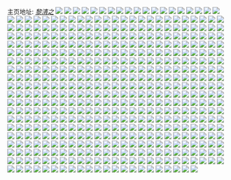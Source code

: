 主页地址: [_黎清之_](https://weibo.com/u/5803195603) 
![](https://wx4.sinaimg.cn/mw2000/006kJCh5ly1h0jr1uqhkoj32nh3d21l0.jpg) 
![](https://wx4.sinaimg.cn/mw2000/006kJCh5ly1h0jr1p20k9j32o03k0e83.jpg) 
![](https://wx4.sinaimg.cn/mw2000/006kJCh5ly1h0jr1wgcaoj32c03407wi.jpg) 
![](https://wx4.sinaimg.cn/mw2000/006kJCh5ly1h0jr1rv48ij32o032ehdu.jpg) 
![](https://wx4.sinaimg.cn/mw2000/006kJCh5ly1h0jr1y3fckj33kg2oc7wi.jpg) 
![](https://wx4.sinaimg.cn/mw2000/006kJCh5ly1gyujthwycaj30u02m9h09.jpg) 
![](https://wx4.sinaimg.cn/mw2000/006kJCh5ly1gyq04ewexwj32o03k0hdv.jpg) 
![](https://wx4.sinaimg.cn/mw2000/006kJCh5ly1gyq04hacjgj32o03k0kjn.jpg) 
![](https://wx4.sinaimg.cn/mw2000/006kJCh5ly1gyq04k5adfj32o02sgx6r.jpg) 
![](https://wx4.sinaimg.cn/mw2000/006kJCh5ly1gyq04mlp6mj32o02urqv7.jpg) 
![](https://wx4.sinaimg.cn/mw2000/006kJCh5ly1gyq04pckmkj32o03k01l1.jpg) 
![](https://wx4.sinaimg.cn/mw2000/006kJCh5ly1gyq04rpazij32o03k0e83.jpg) 
![](https://wx4.sinaimg.cn/mw2000/006kJCh5ly1gyq04tihztj31ue2myqv6.jpg) 
![](https://wx4.sinaimg.cn/mw2000/006kJCh5ly1gyq04wjftlj32o03k0x6s.jpg) 
![](https://wx4.sinaimg.cn/mw2000/006kJCh5ly1gyq0501hoxj32c03407wl.jpg) 
![](https://wx4.sinaimg.cn/mw2000/006kJCh5ly1gyfy9f72ahj32b53anx6q.jpg) 
![](https://wx4.sinaimg.cn/mw2000/006kJCh5ly1gyfy8xxj71j32o02y8u0z.jpg) 
![](https://wx4.sinaimg.cn/mw2000/006kJCh5ly1gyfy92e8m5j31k0340hdw.jpg) 
![](https://wx4.sinaimg.cn/mw2000/006kJCh5ly1gyfy97djzaj32o03k0hdy.jpg) 
![](https://wx4.sinaimg.cn/mw2000/006kJCh5ly1gyfy9ggf33j31oq2m2npd.jpg) 
![](https://wx4.sinaimg.cn/mw2000/006kJCh5ly1gyfy9crf2hj32o02wwe84.jpg) 
![](https://wx4.sinaimg.cn/mw2000/006kJCh5ly1gyfy8tapihj31c01s04qp.jpg) 
![](https://wx4.sinaimg.cn/mw2000/006kJCh5ly1gyfy995s6dj31y61myqv6.jpg) 
![](https://wx4.sinaimg.cn/mw2000/006kJCh5ly1gyfy9i0t34j31c01s04qp.jpg) 
![](https://wx4.sinaimg.cn/mw2000/006kJCh5ly1gy6ogwvu8oj31km1is1kx.jpg) 
![](https://wx4.sinaimg.cn/mw2000/006kJCh5ly1gy6ogynhtbj32b02s1e83.jpg) 
![](https://wx4.sinaimg.cn/mw2000/006kJCh5ly1gy6oh0kptaj31dm24d1kx.jpg) 
![](https://wx4.sinaimg.cn/mw2000/006kJCh5ly1gy6oh1hgkij30we0qo79i.jpg) 
![](https://wx4.sinaimg.cn/mw2000/006kJCh5ly1gy6oh18aowj31q614kh66.jpg) 
![](https://wx4.sinaimg.cn/mw2000/006kJCh5ly1gy6oh1r0ivj30w20qoafi.jpg) 
![](https://wx4.sinaimg.cn/mw2000/006kJCh5ly1gy6oh25kh8j30we0qon37.jpg) 
![](https://wx4.sinaimg.cn/mw2000/006kJCh5ly1gy6ojdnxcoj30u01407a3.jpg) 
![](https://wx4.sinaimg.cn/mw2000/006kJCh5ly1gy6ojg0hmlj33402c0qv7.jpg) 
![](https://wx4.sinaimg.cn/mw2000/006kJCh5ly1gy6ocmge6ej31k03407wi.jpg) 
![](https://wx4.sinaimg.cn/mw2000/006kJCh5ly1gy6ocjoashj32c0340qv5.jpg) 
![](https://wx4.sinaimg.cn/mw2000/006kJCh5ly1gy6ochxmdbj32c0340u0z.jpg) 
![](https://wx4.sinaimg.cn/mw2000/006kJCh5ly1gy6ocl1xdgj31gy3401ky.jpg) 
![](https://wx4.sinaimg.cn/mw2000/006kJCh5ly1gy6ocacalij31gy3401ky.jpg) 
![](https://wx4.sinaimg.cn/mw2000/006kJCh5ly1gy6oceep37j31k0340x6r.jpg) 
![](https://wx4.sinaimg.cn/mw2000/006kJCh5ly1gy6oaxqh36j31gy340npd.jpg) 
![](https://wx4.sinaimg.cn/mw2000/006kJCh5ly1gy6oc63z5fj31k0340kjl.jpg) 
![](https://wx4.sinaimg.cn/mw2000/006kJCh5ly1gy6oc7r0epj31k0340x6p.jpg) 
![](https://wx4.sinaimg.cn/mw2000/006kJCh5ly1gy0ark79ocj326o36dnpe.jpg) 
![](https://wx4.sinaimg.cn/mw2000/006kJCh5ly1gy0as4ge6vj32062mc7wi.jpg) 
![](https://wx4.sinaimg.cn/mw2000/006kJCh5ly1gy0as7fz0jj30sp0zu10s.jpg) 
![](https://wx4.sinaimg.cn/mw2000/006kJCh5ly1gy0anmmxlwj31c01hv1ff.jpg) 
![](https://wx4.sinaimg.cn/mw2000/006kJCh5ly1gy0asmezzgj325w3ca4qr.jpg) 
![](https://wx4.sinaimg.cn/mw2000/006kJCh5ly1gy0at8zp9vj32dc35se83.jpg) 
![](https://wx4.sinaimg.cn/mw2000/006kJCh5ly1h0jl49jcvxj32o03k0qv8.jpg) 
![](https://wx4.sinaimg.cn/mw2000/006kJCh5ly1h0jl4fvs3sj32oc3kg4qs.jpg) 
![](https://wx4.sinaimg.cn/mw2000/006kJCh5ly1h0jl4a12zcj30o00td443.jpg) 
![](https://wx4.sinaimg.cn/mw2000/006kJCh5ly1h0jl4bz7flj33k02o0b2e.jpg) 
![](https://wx4.sinaimg.cn/mw2000/006kJCh5ly1h0jl4dppjyj32oc3kgkjn.jpg) 
![](https://wx4.sinaimg.cn/mw2000/006kJCh5ly1gxxmfvaccbj31gy340u0x.jpg) 
![](https://wx4.sinaimg.cn/mw2000/006kJCh5ly1gxxmfwb4h3j30wz340x6p.jpg) 
![](https://wx4.sinaimg.cn/mw2000/006kJCh5ly1gxxmfydk5aj31gy3404qq.jpg) 
![](https://wx4.sinaimg.cn/mw2000/006kJCh5ly1gxxmfz78zmj31k0340npd.jpg) 
![](https://wx4.sinaimg.cn/mw2000/006kJCh5ly1gxxmg031e2j31k03401ky.jpg) 
![](https://wx4.sinaimg.cn/mw2000/006kJCh5ly1gxxmg1ean6j31gy3404qq.jpg) 
![](https://wx4.sinaimg.cn/mw2000/006kJCh5ly1gxxmg2xupgj31k0340kjm.jpg) 
![](https://wx4.sinaimg.cn/mw2000/006kJCh5ly1gxxmg4tcixj31k0340kjm.jpg) 
![](https://wx4.sinaimg.cn/mw2000/006kJCh5ly1gxxmg7vr0xj31k0340qv5.jpg) 
![](https://wx4.sinaimg.cn/mw2000/006kJCh5ly1gxqgrcawr6j32na35su0z.jpg) 
![](https://wx4.sinaimg.cn/mw2000/006kJCh5ly1gxqgrgaqexj32o03k0x6s.jpg) 
![](https://wx4.sinaimg.cn/mw2000/006kJCh5ly1gxqgriccuej32c0340npd.jpg) 
![](https://wx4.sinaimg.cn/mw2000/006kJCh5ly1gxqgrklsqrj32bg2jxqv6.jpg) 
![](https://wx4.sinaimg.cn/mw2000/006kJCh5ly1gxqgrn4jy3j32bc2q84qr.jpg) 
![](https://wx4.sinaimg.cn/mw2000/006kJCh5ly1gxqgrq0212j324m2m71l0.jpg) 
![](https://wx4.sinaimg.cn/mw2000/006kJCh5ly1gxqgsqc586j31ik1qc4qp.jpg) 
![](https://wx4.sinaimg.cn/mw2000/006kJCh5ly1gxqgrt5oz4j32o03k01l1.jpg) 
![](https://wx4.sinaimg.cn/mw2000/006kJCh5ly1gxqgru0z1dj30u014zqog.jpg) 
![](https://wx4.sinaimg.cn/mw2000/006kJCh5ly1gxhwgqwqrrj30qo0zutgu.jpg) 
![](https://wx4.sinaimg.cn/mw2000/006kJCh5ly1gxhwgs4l96j31fb1qptu9.jpg) 
![](https://wx4.sinaimg.cn/mw2000/006kJCh5ly1gxhwgtqnmpj30xt1eqkam.jpg) 
![](https://wx4.sinaimg.cn/mw2000/006kJCh5ly1gxhwgt0pcgj32va22o4qq.jpg) 
![](https://wx4.sinaimg.cn/mw2000/006kJCh5ly1gxhwgudqkqj31c01s0e6y.jpg) 
![](https://wx4.sinaimg.cn/mw2000/006kJCh5ly1gxhwgvc9ypj31ad1ogtvt.jpg) 
![](https://wx4.sinaimg.cn/mw2000/006kJCh5ly1gxhwgw81hbj317q1hk1kx.jpg) 
![](https://wx4.sinaimg.cn/mw2000/006kJCh5ly1gxhwgxdzosj31yu2uru0x.jpg) 
![](https://wx4.sinaimg.cn/mw2000/006kJCh5ly1gxhwgrl266j30u00zln7w.jpg) 
![](https://wx4.sinaimg.cn/mw2000/006kJCh5ly1h0jlp27c16j31gy340hdt.jpg) 
![](https://wx4.sinaimg.cn/mw2000/006kJCh5ly1h0jloyx3b1j31gy340hdt.jpg) 
![](https://wx4.sinaimg.cn/mw2000/006kJCh5ly1h0jlcigs9mj32ii38db2a.jpg) 
![](https://wx4.sinaimg.cn/mw2000/006kJCh5ly1h0jlp1f538j31gy3401ky.jpg) 
![](https://wx4.sinaimg.cn/mw2000/006kJCh5ly1h0jloqkz4oj32oc3kg1l3.jpg) 
![](https://wx4.sinaimg.cn/mw2000/006kJCh5ly1h0jloy6gcqj32oc3kg7wk.jpg) 
![](https://wx4.sinaimg.cn/mw2000/006kJCh5ly1h0jlot22udj32oc3kgu10.jpg) 
![](https://wx4.sinaimg.cn/mw2000/006kJCh5ly1h0jlc22wqgj30u01uoqft.jpg) 
![](https://wx4.sinaimg.cn/mw2000/006kJCh5ly1h0jk0mk9v5j30l13k0e81.jpg) 
![](https://wx4.sinaimg.cn/mw2000/006kJCh5ly1h0jlovgk96j32oc3kgb2c.jpg) 
![](https://wx4.sinaimg.cn/mw2000/006kJCh5ly1h0jlozbonaj30zj10kwlw.jpg) 
![](https://wx4.sinaimg.cn/mw2000/006kJCh5ly1h0jlp0d62bj31gy3407t6.jpg) 
![](https://wx4.sinaimg.cn/mw2000/006kJCh5ly1gwkru2wja7j30q70ybqec.jpg) 
![](https://wx4.sinaimg.cn/mw2000/006kJCh5ly1gwkru6po62j32no3jx1l0.jpg) 
![](https://wx4.sinaimg.cn/mw2000/006kJCh5ly1gwkru9l97ej32ii38db2a.jpg) 
![](https://wx4.sinaimg.cn/mw2000/006kJCh5ly1gwkrub0mcqj31c01s0h9v.jpg) 
![](https://wx4.sinaimg.cn/mw2000/006kJCh5ly1gwkruewa6lj32o03k0hdx.jpg) 
![](https://wx4.sinaimg.cn/mw2000/006kJCh5ly1gwkrug6p7dj31651s0qpc.jpg) 
![](https://wx4.sinaimg.cn/mw2000/006kJCh5ly1gwkruks09vj32o03k0hdw.jpg) 
![](https://wx4.sinaimg.cn/mw2000/006kJCh5ly1gwkrupb6xuj32o03k0kjo.jpg) 
![](https://wx4.sinaimg.cn/mw2000/006kJCh5ly1gwkrut3t8vj32o03k0x6s.jpg) 
![](https://wx4.sinaimg.cn/mw2000/006kJCh5ly1gwewi52x12j30vm341npd.jpg) 
![](https://wx4.sinaimg.cn/mw2000/006kJCh5ly1gweutdamsmj31cw340u0x.jpg) 
![](https://wx4.sinaimg.cn/mw2000/006kJCh5ly1gwewi61ckij30uk3414qp.jpg) 
![](https://wx4.sinaimg.cn/mw2000/006kJCh5ly1gwewi6w2wgj30u6340b29.jpg) 
![](https://wx4.sinaimg.cn/mw2000/006kJCh5ly1gw6zcczee3j30q80un123.jpg) 
![](https://wx4.sinaimg.cn/mw2000/006kJCh5ly1gw6zbv3ehmj31e93401ky.jpg) 
![](https://wx4.sinaimg.cn/mw2000/006kJCh5ly1gw6zbtslmoj317g340kjl.jpg) 
![](https://wx4.sinaimg.cn/mw2000/006kJCh5ly1gw6zbwa4i7j312w33zhdt.jpg) 
![](https://wx4.sinaimg.cn/mw2000/006kJCh5ly1gw6zc86bpmj32nu3jx1l0.jpg) 
![](https://wx4.sinaimg.cn/mw2000/006kJCh5ly1gw6zc5ebpcj32o03k0nph.jpg) 
![](https://wx4.sinaimg.cn/mw2000/006kJCh5ly1gw6zbzk60dj32o03k0npg.jpg) 
![](https://wx4.sinaimg.cn/mw2000/006kJCh5ly1gw6zcciu3jj30u23417wh.jpg) 
![](https://wx4.sinaimg.cn/mw2000/006kJCh5ly1gw6zcam60xj32o034ahdw.jpg) 
![](https://wx4.sinaimg.cn/mw2000/006kJCh5ly1gvu3vtm20jj32c1341npf.jpg) 
![](https://wx4.sinaimg.cn/mw2000/006kJCh5ly1gvu3t72wavj30qo0zkdl8.jpg) 
![](https://wx4.sinaimg.cn/mw2000/006kJCh5ly1gvu3vmldo5j32c12w9kjn.jpg) 
![](https://wx4.sinaimg.cn/mw2000/006kJCh5ly1h0jk5fv4toj321423hx6p.jpg) 
![](https://wx4.sinaimg.cn/mw2000/006kJCh5ly1gvu3vdan80j32c12j6x6q.jpg) 
![](https://wx4.sinaimg.cn/mw2000/006kJCh5ly1gvu3t6lwf7j30qo0tcjvx.jpg) 
![](https://wx4.sinaimg.cn/mw2000/006kJCh5ly1gvu3wd3akcj329s341kjn.jpg) 
![](https://wx4.sinaimg.cn/mw2000/006kJCh5ly1h0jk5e7siqj32o03k0qv8.jpg) 
![](https://wx4.sinaimg.cn/mw2000/006kJCh5ly1gvu3t654xdj30qo0zztff.jpg) 
![](https://wx4.sinaimg.cn/mw2000/006kJCh5ly1gvu3w1j733j32c1341npf.jpg) 
![](https://wx4.sinaimg.cn/mw2000/006kJCh5ly1gvu3mthphjj30qo0zkn0s.jpg) 
![](https://wx4.sinaimg.cn/mw2000/006kJCh5ly1gvu3mt1pazj30qo0zkdpd.jpg) 
![](https://wx4.sinaimg.cn/mw2000/006kJCh5ly1gvu3lmc4oaj30qo0wh0zk.jpg) 
![](https://wx4.sinaimg.cn/mw2000/006kJCh5ly1gvu3lmpy87j30qo0zkjwr.jpg) 
![](https://wx4.sinaimg.cn/mw2000/006kJCh5ly1gvu3lncywyj30zk0qowl4.jpg) 
![](https://wx4.sinaimg.cn/mw2000/006kJCh5ly1gvu3mro2gqj30qo0zktff.jpg) 
![](https://wx4.sinaimg.cn/mw2000/006kJCh5ly1gvu3msl92qj30xj0qon1m.jpg) 
![](https://wx4.sinaimg.cn/mw2000/006kJCh5ly1gvu3ok0184j31c01s0x47.jpg) 
![](https://wx4.sinaimg.cn/mw2000/006kJCh5ly1gvu3ms7y9zj30qo0zkqad.jpg) 
![](https://wx4.sinaimg.cn/mw2000/006kJCh5ly1gvhh00msuhj62c12g5u0y02.jpg) 
![](https://wx4.sinaimg.cn/mw2000/006kJCh5ly1gvhh036u5wj322320znpe.jpg) 
![](https://wx4.sinaimg.cn/mw2000/006kJCh5ly1gvhh04oasuj62772j0hdu02.jpg) 
![](https://wx4.sinaimg.cn/mw2000/006kJCh5ly1gvhh073ft6j62702m8u0y02.jpg) 
![](https://wx4.sinaimg.cn/mw2000/006kJCh5ly1gvhh08q1n0j629x2gue8202.jpg) 
![](https://wx4.sinaimg.cn/mw2000/006kJCh5ly1gvhh0a7h8jj62152c91ky02.jpg) 
![](https://wx4.sinaimg.cn/mw2000/006kJCh5ly1gvhh0eb4faj62c12foqv602.jpg) 
![](https://wx4.sinaimg.cn/mw2000/006kJCh5ly1gvhh0cghjyj62c1341e8302.jpg) 
![](https://wx4.sinaimg.cn/mw2000/006kJCh5ly1gvhh0gjyz9j62c1341npe02.jpg) 
![](https://wx4.sinaimg.cn/mw2000/006kJCh5ly1gtwykbc0e0j62c02c07wj02.jpg) 
![](https://wx4.sinaimg.cn/mw2000/006kJCh5ly1gtwyk8r0wkj62c03407wk02.jpg) 
![](https://wx4.sinaimg.cn/mw2000/006kJCh5ly1gtwykclk0jj61ms1msh7002.jpg) 
![](https://wx4.sinaimg.cn/mw2000/006kJCh5ly1gtwykdiv0pj61ha1j8atn02.jpg) 
![](https://wx4.sinaimg.cn/mw2000/006kJCh5ly1gtwynb69w6j61ul2jikjm02.jpg) 
![](https://wx4.sinaimg.cn/mw2000/006kJCh5ly1gtwynbjjz2j60qo0zhtcm02.jpg) 
![](https://wx4.sinaimg.cn/mw2000/006kJCh5ly1gtwyne13lkj62c02gznpf02.jpg) 
![](https://wx4.sinaimg.cn/mw2000/006kJCh5ly1gtwykbxk4lj60u01427ee02.jpg) 
![](https://wx4.sinaimg.cn/mw2000/006kJCh5ly1gtwyngbp10j62c02syhdv02.jpg) 
![](https://wx4.sinaimg.cn/mw2000/006kJCh5ly1gtr1ukuo6vj62c03407wj02.jpg) 
![](https://wx4.sinaimg.cn/mw2000/006kJCh5ly1gtr1un3tdrj62c0340b2b02.jpg) 
![](https://wx4.sinaimg.cn/mw2000/006kJCh5ly1gtr1uolkvqj62c0340x6q02.jpg) 
![](https://wx4.sinaimg.cn/mw2000/006kJCh5ly1gtr1t95tehj31al340kjl.jpg) 
![](https://wx4.sinaimg.cn/mw2000/006kJCh5ly1gtr1taejd8j615z33znpd02.jpg) 
![](https://wx4.sinaimg.cn/mw2000/006kJCh5ly1gtr1teiudej31vr340x6p.jpg) 
![](https://wx4.sinaimg.cn/mw2000/006kJCh5ly1gtr1tbcv18j616u33z4qp02.jpg) 
![](https://wx4.sinaimg.cn/mw2000/006kJCh5ly1gtr1usrq9jj62c02yvkjo02.jpg) 
![](https://wx4.sinaimg.cn/mw2000/006kJCh5ly1gtr1uuklv2j61ly33xhdu02.jpg) 
![](https://wx4.sinaimg.cn/mw2000/006kJCh5ly1gtnl19d0nvj60qj0ph78d02.jpg) 
![](https://wx4.sinaimg.cn/mw2000/006kJCh5ly1gtnl1940epj60u00sh7cf02.jpg) 
![](https://wx4.sinaimg.cn/mw2000/006kJCh5ly1gtnl18eo00j60u00skjw602.jpg) 
![](https://wx4.sinaimg.cn/mw2000/006kJCh5ly1gtnl18sju8j60si0rbdl802.jpg) 
![](https://wx4.sinaimg.cn/mw2000/006kJCh5ly1gtnl27yu6aj60qo0p8dlm02.jpg) 
![](https://wx4.sinaimg.cn/mw2000/006kJCh5ly1gtnl2rpbbhj30qo0pf76s.jpg) 
![](https://wx4.sinaimg.cn/mw2000/006kJCh5ly1gth5qqq9srj62c0340x6r02.jpg) 
![](https://wx4.sinaimg.cn/mw2000/006kJCh5ly1gth5qysqf7j61w9340u0x02.jpg) 
![](https://wx4.sinaimg.cn/mw2000/006kJCh5ly1gth5qog4rfj615z33zkjl02.jpg) 
![](https://wx4.sinaimg.cn/mw2000/006kJCh5ly1h0jk7g5hlhj31jk223avm.jpg) 
![](https://wx4.sinaimg.cn/mw2000/006kJCh5ly1gth5qsij9ij629l2bx7wj02.jpg) 
![](https://wx4.sinaimg.cn/mw2000/006kJCh5ly1gth5qu1kg2j62az337e8202.jpg) 
![](https://wx4.sinaimg.cn/mw2000/006kJCh5ly1gth5qwtsfbj62c03407wk02.jpg) 
![](https://wx4.sinaimg.cn/mw2000/006kJCh5ly1gth5r0fwwej61ju27ne8202.jpg) 
![](https://wx4.sinaimg.cn/mw2000/006kJCh5ly1h0jk7fnq0hj30u00x2ahr.jpg) 
![](https://wx4.sinaimg.cn/mw2000/006kJCh5ly1gt8qmyt2ghj30u0179grz.jpg) 
![](https://wx4.sinaimg.cn/mw2000/006kJCh5ly1gt8qmzbj0zj31400u014a.jpg) 
![](https://wx4.sinaimg.cn/mw2000/006kJCh5ly1gt8qn1gsx6j32c0340npg.jpg) 
![](https://wx4.sinaimg.cn/mw2000/006kJCh5ly1gt8qn3lur7j32c0307e83.jpg) 
![](https://wx4.sinaimg.cn/mw2000/006kJCh5ly1gt8qne5amjj32c0340e83.jpg) 
![](https://wx4.sinaimg.cn/mw2000/006kJCh5ly1gt8qn44mf1j30u012ywps.jpg) 
![](https://wx4.sinaimg.cn/mw2000/006kJCh5ly1gt8qn5k0s1j32c0340x6p.jpg) 
![](https://wx4.sinaimg.cn/mw2000/006kJCh5ly1gt8qn8kzvkj32c03401kz.jpg) 
![](https://wx4.sinaimg.cn/mw2000/006kJCh5ly1gt8qnboervj33402c04qt.jpg) 
![](https://wx4.sinaimg.cn/mw2000/006kJCh5ly1gt8ki6mx5dj32c02uox6q.jpg) 
![](https://wx4.sinaimg.cn/mw2000/006kJCh5ly1gt8knfn8d3j33402c0b2b.jpg) 
![](https://wx4.sinaimg.cn/mw2000/006kJCh5ly1gt8knlrz36j32c0340x6r.jpg) 
![](https://wx4.sinaimg.cn/mw2000/006kJCh5ly1gt8knopdnij31o11w5e81.jpg) 
![](https://wx4.sinaimg.cn/mw2000/006kJCh5ly1gt8knqvd0oj314k1e0e62.jpg) 
![](https://wx4.sinaimg.cn/mw2000/006kJCh5ly1gt8kovr8evj31w022vkjl.jpg) 
![](https://wx4.sinaimg.cn/mw2000/006kJCh5ly1gt6bchte06j31w02ioe82.jpg) 
![](https://wx4.sinaimg.cn/mw2000/006kJCh5ly1gt6bci9lcnj60pl0tu7b802.jpg) 
![](https://wx4.sinaimg.cn/mw2000/006kJCh5ly1gt6bckndn7j32c030tb2b.jpg) 
![](https://wx4.sinaimg.cn/mw2000/006kJCh5ly1gt6bcor1bpj63402c01l002.jpg) 
![](https://wx4.sinaimg.cn/mw2000/006kJCh5ly1gt6bcsbo8ej33402c07wk.jpg) 
![](https://wx4.sinaimg.cn/mw2000/006kJCh5ly1gt6bcwwm22j32c03407wm.jpg) 
![](https://wx4.sinaimg.cn/mw2000/006kJCh5ly1gt6bd10xsgj32c0340u0z.jpg) 
![](https://wx4.sinaimg.cn/mw2000/006kJCh5ly1gt6bd4myhcj32pe21xu0y.jpg) 
![](https://wx4.sinaimg.cn/mw2000/006kJCh5ly1gt6bd6vd8mj32c52fxx6p.jpg) 
![](https://wx4.sinaimg.cn/mw2000/006kJCh5ly1gsza3eoclcj33402c0x6r.jpg) 
![](https://wx4.sinaimg.cn/mw2000/006kJCh5ly1gsza3hr7pxj33402c07wj.jpg) 
![](https://wx4.sinaimg.cn/mw2000/006kJCh5ly1gsza3lv22xj33402c0kjo.jpg) 
![](https://wx4.sinaimg.cn/mw2000/006kJCh5ly1gsza3p3g71j32c02v8u0x.jpg) 
![](https://wx4.sinaimg.cn/mw2000/006kJCh5ly1gsza3w5rcwj31c01mj7wh.jpg) 
![](https://wx4.sinaimg.cn/mw2000/006kJCh5ly1gsza3sfjj4j32c0340npe.jpg) 
![](https://wx4.sinaimg.cn/mw2000/006kJCh5ly1gsza3v3gfqj32c0340b2a.jpg) 
![](https://wx4.sinaimg.cn/mw2000/006kJCh5ly1gsza3zaw92j32mw26inpe.jpg) 
![](https://wx4.sinaimg.cn/mw2000/006kJCh5ly1gsza4a7e04j32c0340000.jpg) 
![](https://wx4.sinaimg.cn/mw2000/006kJCh5ly1gsx3y36esxj30w50s7qda.jpg) 
![](https://wx4.sinaimg.cn/mw2000/006kJCh5ly1gsx3y52nl7j30u00z84jz.jpg) 
![](https://wx4.sinaimg.cn/mw2000/006kJCh5ly1gsx3y2a80oj32c0340npf.jpg) 
![](https://wx4.sinaimg.cn/mw2000/006kJCh5ly1gsx3xrt354j30s20sg48u.jpg) 
![](https://wx4.sinaimg.cn/mw2000/006kJCh5ly1gsx4064wfqj32c03401kz.jpg) 
![](https://wx4.sinaimg.cn/mw2000/006kJCh5ly1gsx3y9n7ynj30u0140tiw.jpg) 
![](https://wx4.sinaimg.cn/mw2000/006kJCh5ly1gsx4622tf1j31dz1vrh5z.jpg) 
![](https://wx4.sinaimg.cn/mw2000/006kJCh5ly1gsx3xycenbj33402c07wj.jpg) 
![](https://wx4.sinaimg.cn/mw2000/006kJCh5ly1gsx3y5i65aj310b0u0k0z.jpg) 
![](https://wx4.sinaimg.cn/mw2000/006kJCh5ly1gsteb5vgnrj32c0340e84.jpg) 
![](https://wx4.sinaimg.cn/mw2000/006kJCh5ly1gstebl9dtzj32c0340npi.jpg) 
![](https://wx4.sinaimg.cn/mw2000/006kJCh5ly1gstea44hpij30y6340x6p.jpg) 
![](https://wx4.sinaimg.cn/mw2000/006kJCh5ly1gsteaby2trj315z33znpe.jpg) 
![](https://wx4.sinaimg.cn/mw2000/006kJCh5ly1gsteanissvj33402c0e82.jpg) 
![](https://wx4.sinaimg.cn/mw2000/006kJCh5ly1gsteagzvnaj31v7340x6p.jpg) 
![](https://wx4.sinaimg.cn/mw2000/006kJCh5ly1gsteaoxdz1j30xc18htkw.jpg) 
![](https://wx4.sinaimg.cn/mw2000/006kJCh5ly1gstea77bypj30rz33yb29.jpg) 
![](https://wx4.sinaimg.cn/mw2000/006kJCh5ly1gsteav02dbj324j2jy4qq.jpg) 
![](https://wx4.sinaimg.cn/mw2000/006kJCh5ly1gsoyiwxrh2j33402c0qv6.jpg) 
![](https://wx4.sinaimg.cn/mw2000/006kJCh5ly1gsoyiva1cqj323j2lne83.jpg) 
![](https://wx4.sinaimg.cn/mw2000/006kJCh5ly1gsoyizpuo1j324b217qv5.jpg) 
![](https://wx4.sinaimg.cn/mw2000/006kJCh5ly1gsoyiymmafj32c0340qv7.jpg) 
![](https://wx4.sinaimg.cn/mw2000/006kJCh5ly1gsoyit16skj62c0340npf02.jpg) 
![](https://wx4.sinaimg.cn/mw2000/006kJCh5ly1gsoyir3k18j31400u0du3.jpg) 
![](https://wx4.sinaimg.cn/mw2000/006kJCh5ly1gsoyiqmykkj30ye33zb29.jpg) 
![](https://wx4.sinaimg.cn/mw2000/006kJCh5ly1gsoyirh2zyj30u01gu48e.jpg) 
![](https://wx4.sinaimg.cn/mw2000/006kJCh5ly1gsoyj19qljj322o2wd4qs.jpg) 
![](https://wx4.sinaimg.cn/mw2000/006kJCh5ly1gslnlzfqfej32c0340kjo.jpg) 
![](https://wx4.sinaimg.cn/mw2000/006kJCh5ly1gslnm0vjcdj31ob27t1kx.jpg) 
![](https://wx4.sinaimg.cn/mw2000/006kJCh5ly1gslnltlb1kj30t10sg46g.jpg) 
![](https://wx4.sinaimg.cn/mw2000/006kJCh5ly1gslnlvjk53j32c02c0e83.jpg) 
![](https://wx4.sinaimg.cn/mw2000/006kJCh5ly1gslnltviwoj30w50s8guf.jpg) 
![](https://wx4.sinaimg.cn/mw2000/006kJCh5ly1gslnlw1bw1j30ts0u218k.jpg) 
![](https://wx4.sinaimg.cn/mw2000/006kJCh5ly1gslnlzxxxxj30rf0yuk49.jpg) 
![](https://wx4.sinaimg.cn/mw2000/006kJCh5ly1gslnm4xg47j62282qshdu02.jpg) 
![](https://wx4.sinaimg.cn/mw2000/006kJCh5ly1gslnph4jx8j32c0340hdu.jpg) 
![](https://wx4.sinaimg.cn/mw2000/006kJCh5ly1gsdjtttfk1j315z33z4qs.jpg) 
![](https://wx4.sinaimg.cn/mw2000/006kJCh5ly1gsdjtvbbcoj30so33zb2b.jpg) 
![](https://wx4.sinaimg.cn/mw2000/006kJCh5ly1gsdju8kr76j30p40qvqi0.jpg) 
![](https://wx4.sinaimg.cn/mw2000/006kJCh5ly1gsdju8xtkej30s20vsqml.jpg) 
![](https://wx4.sinaimg.cn/mw2000/006kJCh5ly1gsdjuhsqpgj30pj0ystpx.jpg) 
![](https://wx4.sinaimg.cn/mw2000/006kJCh5ly1gsdjuksjqkj31lb33ze85.jpg) 
![](https://wx4.sinaimg.cn/mw2000/006kJCh5ly1gsdjuvpcqxj31ao340b2c.jpg) 
![](https://wx4.sinaimg.cn/mw2000/006kJCh5ly1gsdjvi4j4ij317y33z4qr.jpg) 
![](https://wx4.sinaimg.cn/mw2000/006kJCh5ly1gsdjwb961mj31k0340qv8.jpg) 
![](https://wx4.sinaimg.cn/mw2000/006kJCh5ly1gs7jur7a7xj33402c07wm.jpg) 
![](https://wx4.sinaimg.cn/mw2000/006kJCh5ly1gs7juf50kwj30u00u04qp.jpg) 
![](https://wx4.sinaimg.cn/mw2000/006kJCh5ly1gs7juhr05vj31s01s0u0z.jpg) 
![](https://wx4.sinaimg.cn/mw2000/006kJCh5ly1gs7juem5phj30u00u07wh.jpg) 
![](https://wx4.sinaimg.cn/mw2000/006kJCh5ly1gs7jug82vsj30t80t8u0h.jpg) 
![](https://wx4.sinaimg.cn/mw2000/006kJCh5ly1gs7juk17i2j33402c0qva.jpg) 
![](https://wx4.sinaimg.cn/mw2000/006kJCh5ly1gs7jupephyj32c02c0npj.jpg) 
![](https://wx4.sinaimg.cn/mw2000/006kJCh5ly1gs7juroltkj30n60n6h2z.jpg) 
![](https://wx4.sinaimg.cn/mw2000/006kJCh5ly1gs7juna8bqj320m20l7wl.jpg) 
![](https://wx4.sinaimg.cn/mw2000/006kJCh5ly1gs694vqllkj30u00u0e4b.jpg) 
![](https://wx4.sinaimg.cn/mw2000/006kJCh5ly1gs694z66dtj33402c0e86.jpg) 
![](https://wx4.sinaimg.cn/mw2000/006kJCh5ly1gs6954d56hj32c0340b2h.jpg) 
![](https://wx4.sinaimg.cn/mw2000/006kJCh5ly1gs695i4rdxj31400u0gyo.jpg) 
![](https://wx4.sinaimg.cn/mw2000/006kJCh5ly1gs695h9ghpj32c0340qvc.jpg) 
![](https://wx4.sinaimg.cn/mw2000/006kJCh5ly1gs6964zeosj31um1umu0y.jpg) 
![](https://wx4.sinaimg.cn/mw2000/006kJCh5ly1gs695m595uj31s01s0hdv.jpg) 
![](https://wx4.sinaimg.cn/mw2000/006kJCh5ly1gs695u531kj33402c0e8b.jpg) 
![](https://wx4.sinaimg.cn/mw2000/006kJCh5ly1gs696285lrj32c02h5x6v.jpg) 
![](https://wx4.sinaimg.cn/mw2000/006kJCh5ly1grhzdp6v0gj32c03404qw.jpg) 
![](https://wx4.sinaimg.cn/mw2000/006kJCh5ly1grhzdql2doj31c01c07wi.jpg) 
![](https://wx4.sinaimg.cn/mw2000/006kJCh5ly1grhzdsh7vrj32c0340he1.jpg) 
![](https://wx4.sinaimg.cn/mw2000/006kJCh5ly1grhzdukeuij32c02c0b2e.jpg) 
![](https://wx4.sinaimg.cn/mw2000/006kJCh5ly1grhzdwcksoj33402c0x6v.jpg) 
![](https://wx4.sinaimg.cn/mw2000/006kJCh5ly1grhzdx158mj315a19fkjl.jpg) 
![](https://wx4.sinaimg.cn/mw2000/006kJCh5ly1grhzdyl54lj32c02c0u12.jpg) 
![](https://wx4.sinaimg.cn/mw2000/006kJCh5ly1grhze0i16zj31w02io1l1.jpg) 
![](https://wx4.sinaimg.cn/mw2000/006kJCh5ly1grhze3fxwsj32c0340hdz.jpg) 
![](https://wx4.sinaimg.cn/mw2000/006kJCh5ly1gqz4z5gdwxj31c01s0npe.jpg) 
![](https://wx4.sinaimg.cn/mw2000/006kJCh5ly1gqz4z9u6v6j32c0340npi.jpg) 
![](https://wx4.sinaimg.cn/mw2000/006kJCh5ly1gqz4zc4ppxj32c0340npj.jpg) 
![](https://wx4.sinaimg.cn/mw2000/006kJCh5ly1gqz4zd651cj31s01c07wi.jpg) 
![](https://wx4.sinaimg.cn/mw2000/006kJCh5ly1gqz50n1s30j32oc2oc7wj.jpg) 
![](https://wx4.sinaimg.cn/mw2000/006kJCh5ly1gqz4zf7qwuj32c03401l4.jpg) 
![](https://wx4.sinaimg.cn/mw2000/006kJCh5ly1gqz4zvcjyxj32c02c0x6u.jpg) 
![](https://wx4.sinaimg.cn/mw2000/006kJCh5ly1gqz50a17fkj33402c0b2e.jpg) 
![](https://wx4.sinaimg.cn/mw2000/006kJCh5ly1gqz50f1pzxj31c01c0npd.jpg) 
![](https://wx4.sinaimg.cn/mw2000/006kJCh5ly1gqsa1xyxmlj30tv33zu0y.jpg) 
![](https://wx4.sinaimg.cn/mw2000/006kJCh5ly1gqsa22j47rj30rs4dge83.jpg) 
![](https://wx4.sinaimg.cn/mw2000/006kJCh5ly1gqsa2cc8yxj31bz341qv8.jpg) 
![](https://wx4.sinaimg.cn/mw2000/006kJCh5ly1gqsa24d4mpj31s03404qu.jpg) 
![](https://wx4.sinaimg.cn/mw2000/006kJCh5ly1gqsa2785efj311c340hdv.jpg) 
![](https://wx4.sinaimg.cn/mw2000/006kJCh5ly1gqsa25uql5j31s03407wm.jpg) 
![](https://wx4.sinaimg.cn/mw2000/006kJCh5ly1gqsa28eqohj31fj341npf.jpg) 
![](https://wx4.sinaimg.cn/mw2000/006kJCh5ly1gqsa2a8sebj322o340npg.jpg) 
![](https://wx4.sinaimg.cn/mw2000/006kJCh5ly1gqsa20zsf0j322o3401l5.jpg) 
![](https://wx4.sinaimg.cn/mw2000/006kJCh5ly1gql47o6qqsj31k0340x6t.jpg) 
![](https://wx4.sinaimg.cn/mw2000/006kJCh5ly1gql444m85rj30o00o0tli.jpg) 
![](https://wx4.sinaimg.cn/mw2000/006kJCh5ly1gql47pc9wtj31k03407wj.jpg) 
![](https://wx4.sinaimg.cn/mw2000/006kJCh5ly1gql4446yvfj30u01uodo6.jpg) 
![](https://wx4.sinaimg.cn/mw2000/006kJCh5ly1gql469ktfuj30rs3fie81.jpg) 
![](https://wx4.sinaimg.cn/mw2000/006kJCh5ly1gql4434q76j32c03407wp.jpg) 
![](https://wx4.sinaimg.cn/mw2000/006kJCh5ly1gqho2v0qllj30u00u07n0.jpg) 
![](https://wx4.sinaimg.cn/mw2000/006kJCh5ly1gqho33mktyj32oc2ocnph.jpg) 
![](https://wx4.sinaimg.cn/mw2000/006kJCh5ly1gqho38efb2j31r61r6u0z.jpg) 
![](https://wx4.sinaimg.cn/mw2000/006kJCh5ly1gqho3hkca9j32oc2oce89.jpg) 
![](https://wx4.sinaimg.cn/mw2000/006kJCh5ly1gqho47dsu7j31et340e82.jpg) 
![](https://wx4.sinaimg.cn/mw2000/006kJCh5ly1gqho3lg7p2j31k03407wj.jpg) 
![](https://wx4.sinaimg.cn/mw2000/006kJCh5ly1gqho4d7hytj31hj1hiu0y.jpg) 
![](https://wx4.sinaimg.cn/mw2000/006kJCh5ly1gqho4e0q4oj30u01dbdyd.jpg) 
![](https://wx4.sinaimg.cn/mw2000/006kJCh5ly1gqho3bqurij322d22dkjn.jpg) 
![](https://wx4.sinaimg.cn/mw2000/006kJCh5ly1gqfs5v0j8fj30u00u0h3e.jpg) 
![](https://wx4.sinaimg.cn/mw2000/006kJCh5ly1gqfs5vxegqj30so0seaok.jpg) 
![](https://wx4.sinaimg.cn/mw2000/006kJCh5ly1gqfs5vh4sfj30u00u0wwh.jpg) 
![](https://wx4.sinaimg.cn/mw2000/006kJCh5ly1gqfs5x6nnvj31hc1z4u0y.jpg) 
![](https://wx4.sinaimg.cn/mw2000/006kJCh5ly1gqcd7ywd3cj32oc2ocu10.jpg) 
![](https://wx4.sinaimg.cn/mw2000/006kJCh5ly1gqcd7lmraaj32oc2ockjr.jpg) 
![](https://wx4.sinaimg.cn/mw2000/006kJCh5ly1gqcd7nps29j32bc2bcnpj.jpg) 
![](https://wx4.sinaimg.cn/mw2000/006kJCh5ly1gqcd7shfpvj32bc2bc1l3.jpg) 
![](https://wx4.sinaimg.cn/mw2000/006kJCh5ly1gqcd7vigmjj32oc2ocu10.jpg) 
![](https://wx4.sinaimg.cn/mw2000/006kJCh5ly1gqcd8e62jzj32e62epx6t.jpg) 
![](https://wx4.sinaimg.cn/mw2000/006kJCh5ly1gqcd7x9pozj32oc2ocx6t.jpg) 
![](https://wx4.sinaimg.cn/mw2000/006kJCh5ly1gqcd7pyaokj321b21b1l1.jpg) 
![](https://wx4.sinaimg.cn/mw2000/006kJCh5ly1gqcd7txj94j32oc2ocb2c.jpg) 
![](https://wx4.sinaimg.cn/mw2000/006kJCh5ly1gq8e8h1io1j30u00u0dyh.jpg) 
![](https://wx4.sinaimg.cn/mw2000/006kJCh5ly1gq8e85f6dqj311j340x6r.jpg) 
![](https://wx4.sinaimg.cn/mw2000/006kJCh5ly1gq8e88nq2aj32e62e6kjp.jpg) 
![](https://wx4.sinaimg.cn/mw2000/006kJCh5ly1gq8e89r0tij31uf1ufhdu.jpg) 
![](https://wx4.sinaimg.cn/mw2000/006kJCh5ly1gq8e86u9x0j31su1p04qr.jpg) 
![](https://wx4.sinaimg.cn/mw2000/006kJCh5ly1gq8e8vy6xrj31q11q1npe.jpg) 
![](https://wx4.sinaimg.cn/mw2000/006kJCh5ly1gq8e8ckgpij32o02o07wn.jpg) 
![](https://wx4.sinaimg.cn/mw2000/006kJCh5ly1gq8e8fzn9jj31ty1tyx6r.jpg) 
![](https://wx4.sinaimg.cn/mw2000/006kJCh5ly1gq8e8hfjl1j30u00u0ap5.jpg) 
![](https://wx4.sinaimg.cn/mw2000/006kJCh5ly1gq7orfhbg7j323r23rhdv.jpg) 
![](https://wx4.sinaimg.cn/mw2000/006kJCh5ly1gq7osv25d0j30sw0u048q.jpg) 
![](https://wx4.sinaimg.cn/mw2000/006kJCh5ly1gq7osycmypj32oc2ocx6v.jpg) 
![](https://wx4.sinaimg.cn/mw2000/006kJCh5ly1gq7osz47pbj30u00u0114.jpg) 
![](https://wx4.sinaimg.cn/mw2000/006kJCh5ly1gq7ovj6r9ij31zk1zju10.jpg) 
![](https://wx4.sinaimg.cn/mw2000/006kJCh5ly1gq7ovjq86qj30kq0kqn9k.jpg) 
![](https://wx4.sinaimg.cn/mw2000/006kJCh5ly1gq7ovn3uehj32c02c0qv9.jpg) 
![](https://wx4.sinaimg.cn/mw2000/006kJCh5ly1gq7ovqobq4j32oc2oc1l3.jpg) 
![](https://wx4.sinaimg.cn/mw2000/006kJCh5ly1gq7ovut6hbj321921anpg.jpg) 
![](https://wx4.sinaimg.cn/mw2000/006kJCh5ly1gq5pvd08hrj32c02c0u10.jpg) 
![](https://wx4.sinaimg.cn/mw2000/006kJCh5ly1gq5pvee2l7j31100swqm8.jpg) 
![](https://wx4.sinaimg.cn/mw2000/006kJCh5ly1gq5pvkwyutj31gr340b2c.jpg) 
![](https://wx4.sinaimg.cn/mw2000/006kJCh5ly1gq5pwbs3zhj32oc2ocnpj.jpg) 
![](https://wx4.sinaimg.cn/mw2000/006kJCh5ly1gq5pwjs219j32c02c07wl.jpg) 
![](https://wx4.sinaimg.cn/mw2000/006kJCh5ly1gq5pwkmaa0j30qg0p910c.jpg) 
![](https://wx4.sinaimg.cn/mw2000/006kJCh5ly1gq5pwupgkuj32oc2ockjq.jpg) 
![](https://wx4.sinaimg.cn/mw2000/006kJCh5ly1gq5px7enkjj32fl2fl4qw.jpg) 
![](https://wx4.sinaimg.cn/mw2000/006kJCh5ly1gq5pxefmevj32c02c0hdw.jpg) 
![](https://wx4.sinaimg.cn/mw2000/006kJCh5ly1gpzgdixrqtj30o00o0n85.jpg) 
![](https://wx4.sinaimg.cn/mw2000/006kJCh5ly1gpzgdjbu0qj30u00u0wkl.jpg) 
![](https://wx4.sinaimg.cn/mw2000/006kJCh5ly1gpxdrry0i7j30u00u0qlr.jpg) 
![](https://wx4.sinaimg.cn/mw2000/006kJCh5ly1gpxdsjurysj30u00u0wwo.jpg) 
![](https://wx4.sinaimg.cn/mw2000/006kJCh5ly1gpxdsjejymj30u00u0nfc.jpg) 
![](https://wx4.sinaimg.cn/mw2000/006kJCh5ly1gpxdsruz6aj30u00u01a3.jpg) 
![](https://wx4.sinaimg.cn/mw2000/006kJCh5ly1gpvo4eu9cjj30r40r4nf7.jpg) 
![](https://wx4.sinaimg.cn/mw2000/006kJCh5ly1gpvo4e5gr1j32c02c0qv8.jpg) 
![](https://wx4.sinaimg.cn/mw2000/006kJCh5ly1gpvo4jwtn8j32oc2ocqvb.jpg) 
![](https://wx4.sinaimg.cn/mw2000/006kJCh5ly1gpvo4cgx0qj32bc2bcnpi.jpg) 
![](https://wx4.sinaimg.cn/mw2000/006kJCh5ly1gpvo4h5h8aj32oc2ocx6u.jpg) 
![](https://wx4.sinaimg.cn/mw2000/006kJCh5ly1gpvoc1wparj32ig2ig1l2.jpg) 
![](https://wx4.sinaimg.cn/mw2000/006kJCh5ly1gps89e2jh0j32oc2oce84.jpg) 
![](https://wx4.sinaimg.cn/mw2000/006kJCh5ly1gps89c49sqj30u00u01cq.jpg) 
![](https://wx4.sinaimg.cn/mw2000/006kJCh5ly1gps89g6odhj32oc2oc7wm.jpg) 
![](https://wx4.sinaimg.cn/mw2000/006kJCh5ly1gps89banw3j31c61c6b2a.jpg) 
![](https://wx4.sinaimg.cn/mw2000/006kJCh5ly1gps89ckz4sj30u00u0aqc.jpg) 
![](https://wx4.sinaimg.cn/mw2000/006kJCh5ly1gps89o7r1rj32oc2oce88.jpg) 
![](https://wx4.sinaimg.cn/mw2000/006kJCh5ly1gps89qyqjvj32oc2oce89.jpg) 
![](https://wx4.sinaimg.cn/mw2000/006kJCh5ly1gps8beee2wj329d29de87.jpg) 
![](https://wx4.sinaimg.cn/mw2000/006kJCh5ly1gps89l5pp4j32oc2ocnpj.jpg) 
![](https://wx4.sinaimg.cn/mw2000/006kJCh5ly1gpldj6bxo5j32oc2oc1l5.jpg) 
![](https://wx4.sinaimg.cn/mw2000/006kJCh5ly1gpldj9wy30j32oc2oc4qx.jpg) 
![](https://wx4.sinaimg.cn/mw2000/006kJCh5ly1gpldjci67fj31xr1xr1kz.jpg) 
![](https://wx4.sinaimg.cn/mw2000/006kJCh5ly1gpldjl9d9yj30u00u0k7k.jpg) 
![](https://wx4.sinaimg.cn/mw2000/006kJCh5ly1gpldjkpyyej31w22iqu10.jpg) 
![](https://wx4.sinaimg.cn/mw2000/006kJCh5ly1gpldjmnbzlj325l1xmqv8.jpg) 
![](https://wx4.sinaimg.cn/mw2000/006kJCh5ly1gpldjax9hsj30q80pmgw6.jpg) 
![](https://wx4.sinaimg.cn/mw2000/006kJCh5ly1gpldjipj03j32oc2ocqvc.jpg) 
![](https://wx4.sinaimg.cn/mw2000/006kJCh5ly1gpldjfcpb9j32oc2oc1l3.jpg) 
![](https://wx4.sinaimg.cn/mw2000/006kJCh5ly1gpk3m6l27aj334028bb2b.jpg) 
![](https://wx4.sinaimg.cn/mw2000/006kJCh5ly1h0kx50n7o0j322o340npd.jpg) 
![](https://wx4.sinaimg.cn/mw2000/006kJCh5ly1h0kx51i7ztj322o340kjl.jpg) 
![](https://wx4.sinaimg.cn/mw2000/006kJCh5ly1h0kx53utshj33k02dc4qr.jpg) 
![](https://wx4.sinaimg.cn/mw2000/006kJCh5ly1gpfrjxci6sj30u00u0qnq.jpg) 
![](https://wx4.sinaimg.cn/mw2000/006kJCh5ly1gpfrk0jnmpj31400u07ln.jpg) 
![](https://wx4.sinaimg.cn/mw2000/006kJCh5ly1gpfrjzo6c0j32oc2ocb2f.jpg) 
![](https://wx4.sinaimg.cn/mw2000/006kJCh5ly1gpfrk4dl29j32oc2ocu11.jpg) 
![](https://wx4.sinaimg.cn/mw2000/006kJCh5ly1gpfrlcm267j33403404qt.jpg) 
![](https://wx4.sinaimg.cn/mw2000/006kJCh5ly1gpfrk6k4o0j32oc2ocnpj.jpg) 
![](https://wx4.sinaimg.cn/mw2000/006kJCh5ly1gpfrka9d9cj3340340hdx.jpg) 
![](https://wx4.sinaimg.cn/mw2000/006kJCh5ly1gpfrkb0b2vj30u00u0k1t.jpg) 
![](https://wx4.sinaimg.cn/mw2000/006kJCh5ly1gpfrjwqwd9j3340340kjp.jpg) 
![](https://wx4.sinaimg.cn/mw2000/006kJCh5ly1gpf054gpwhj31et1iohdt.jpg) 
![](https://wx4.sinaimg.cn/mw2000/006kJCh5ly1gpf055dyq2j31ka1kahdu.jpg) 
![](https://wx4.sinaimg.cn/mw2000/006kJCh5ly1gpf0580658j31th1tg1l0.jpg) 
![](https://wx4.sinaimg.cn/mw2000/006kJCh5ly1gpf0598jarj30u01uotpc.jpg) 
![](https://wx4.sinaimg.cn/mw2000/006kJCh5ly1gpf05bwovcj32c02c0qv8.jpg) 
![](https://wx4.sinaimg.cn/mw2000/006kJCh5ly1gpf059sgy2j30o00o0wmt.jpg) 
![](https://wx4.sinaimg.cn/mw2000/006kJCh5ly1gpf056jsyxj323y23y4qr.jpg) 
![](https://wx4.sinaimg.cn/mw2000/006kJCh5ly1gpf05cnpw6j31400u0twi.jpg) 
![](https://wx4.sinaimg.cn/mw2000/006kJCh5ly1gpf058q9gkj30u01uowvu.jpg) 
![](https://wx4.sinaimg.cn/mw2000/006kJCh5ly1gp3yju8bh6j32c02c0e83.jpg) 
![](https://wx4.sinaimg.cn/mw2000/006kJCh5ly1gp3yjw3nogj3340340kjq.jpg) 
![](https://wx4.sinaimg.cn/mw2000/006kJCh5ly1gp3yjxyqldj32c02c0x6u.jpg) 
![](https://wx4.sinaimg.cn/mw2000/006kJCh5ly1gp3yk21hvjj31y81y8e82.jpg) 
![](https://wx4.sinaimg.cn/mw2000/006kJCh5ly1gp3ynxna80j32oc2oce88.jpg) 
![](https://wx4.sinaimg.cn/mw2000/006kJCh5ly1gp3yk0qrcoj32oc2ocx6x.jpg) 
![](https://wx4.sinaimg.cn/mw2000/006kJCh5ly1gp3yjypaf7j30o01004g1.jpg) 
![](https://wx4.sinaimg.cn/mw2000/006kJCh5ly1gp3yk3o3sjj32oc2ocnpi.jpg) 
![](https://wx4.sinaimg.cn/mw2000/006kJCh5ly1gp3yk5sj9vj31w02io7wi.jpg) 
![](https://wx4.sinaimg.cn/mw2000/006kJCh5ly1goryffan6oj30wu0xzh6b.jpg) 
![](https://wx4.sinaimg.cn/mw2000/006kJCh5ly1goryfoix6sj32bc2bcu11.jpg) 
![](https://wx4.sinaimg.cn/mw2000/006kJCh5ly1goryft7epbj32oc2ocb2h.jpg) 
![](https://wx4.sinaimg.cn/mw2000/006kJCh5ly1goryfvc87bj32oc2ocqvb.jpg) 
![](https://wx4.sinaimg.cn/mw2000/006kJCh5ly1goryfkfi8wj32oc2oc4qu.jpg) 
![](https://wx4.sinaimg.cn/mw2000/006kJCh5ly1goryfipi5bj32oc2ocqvb.jpg) 
![](https://wx4.sinaimg.cn/mw2000/006kJCh5ly1goryfmwdhhj31w02io4qu.jpg) 
![](https://wx4.sinaimg.cn/mw2000/006kJCh5ly1goryfg51m6j31dr1ipu0x.jpg) 
![](https://wx4.sinaimg.cn/mw2000/006kJCh5ly1goryfpmbbvj31uo0u07wh.jpg) 
![](https://wx4.sinaimg.cn/mw2000/006kJCh5ly1goa9pvrlxbj30ku0s0qa6.jpg) 
![](https://wx4.sinaimg.cn/mw2000/006kJCh5ly1goa9px1ho2j30ku0j8q7u.jpg) 
![](https://wx4.sinaimg.cn/mw2000/006kJCh5ly1goa9pxgh3hj30kk0phdmf.jpg) 
![](https://wx4.sinaimg.cn/mw2000/006kJCh5ly1goa9py3prlj30ku0wcgve.jpg) 
![](https://wx4.sinaimg.cn/mw2000/006kJCh5ly1go6wn14gnyj30hx0ojtek.jpg) 
![](https://wx4.sinaimg.cn/mw2000/006kJCh5ly1go6wn1fymyj30hm0qg11k.jpg) 
![](https://wx4.sinaimg.cn/mw2000/006kJCh5ly1go6wn1u2j8j30ku0v9qe8.jpg) 
![](https://wx4.sinaimg.cn/mw2000/006kJCh5ly1go6wn3xpqxj31fk280kjn.jpg) 
![](https://wx4.sinaimg.cn/mw2000/006kJCh5ly1go6wpddc32j30qo14074i.jpg) 
![](https://wx4.sinaimg.cn/mw2000/006kJCh5ly1go6wn4qt4hj30ku0v9tp9.jpg) 
![](https://wx4.sinaimg.cn/mw2000/006kJCh5ly1gn86ypthlxj30u00u077m.jpg) 
![](https://wx4.sinaimg.cn/mw2000/006kJCh5ly1gn86yp36fgj30u00u0tgm.jpg) 
![](https://wx4.sinaimg.cn/mw2000/006kJCh5ly1gn86ynwncwj30u00u0wl2.jpg) 
![](https://wx4.sinaimg.cn/mw2000/006kJCh5ly1gn86yrm6blj30u00u0gra.jpg) 
![](https://wx4.sinaimg.cn/mw2000/006kJCh5ly1gn86ymxkquj30u00u0wm9.jpg) 
![](https://wx4.sinaimg.cn/mw2000/006kJCh5ly1gn86yln23fj30u00u0gtz.jpg) 
![](https://wx4.sinaimg.cn/mw2000/006kJCh5ly1gn86yqpq19j30u00u0gqt.jpg) 
![](https://wx4.sinaimg.cn/mw2000/006kJCh5ly1gn86ykihi9j30u00u0dix.jpg) 
![](https://wx4.sinaimg.cn/mw2000/006kJCh5ly1gn86yjvbfdj30u00u0abd.jpg) 
![](https://wx4.sinaimg.cn/mw2000/006kJCh5ly1gmug3eah5yj31w02ionpe.jpg) 
![](https://wx4.sinaimg.cn/mw2000/006kJCh5ly1gmug3fmxiej328n28ne84.jpg) 
![](https://wx4.sinaimg.cn/mw2000/006kJCh5ly1gmug3ieu9hj30u00u0k5e.jpg) 
![](https://wx4.sinaimg.cn/mw2000/006kJCh5ly1gmug3jwkxfj30u00u0mzb.jpg) 
![](https://wx4.sinaimg.cn/mw2000/006kJCh5ly1gmug3itns6j30si0sitq7.jpg) 
![](https://wx4.sinaimg.cn/mw2000/006kJCh5ly1gmug3j6hlwj30u013z41n.jpg) 
![](https://wx4.sinaimg.cn/mw2000/006kJCh5ly1gmug3jjosuj30u00u0jt8.jpg) 
![](https://wx4.sinaimg.cn/mw2000/006kJCh5ly1gmug3hdyyfj32eo2eob2e.jpg) 
![](https://wx4.sinaimg.cn/mw2000/006kJCh5ly1gmug3k6tf5j30u00u0taq.jpg) 
![](https://wx4.sinaimg.cn/mw2000/006kJCh5ly1gmug3kkip4j30mi0o5myi.jpg) 
![](https://wx4.sinaimg.cn/mw2000/006kJCh5ly1gmug3kyj2vj30u00u0gnr.jpg) 
![](https://wx4.sinaimg.cn/mw2000/006kJCh5ly1gmug3lhu6mj30u00u0tc7.jpg) 
![](https://wx4.sinaimg.cn/mw2000/006kJCh5ly1gmug3lrwp3j30ql0r3wfs.jpg) 
![](https://wx4.sinaimg.cn/mw2000/006kJCh5ly1gmug3m2yaxj30mk0nbai1.jpg) 
![](https://wx4.sinaimg.cn/mw2000/006kJCh5ly1gmug4c9kzkj30u00u0js2.jpg) 
![](https://wx4.sinaimg.cn/mw2000/006kJCh5ly1gmug4cph8vj31400u0q87.jpg) 
![](https://wx4.sinaimg.cn/mw2000/006kJCh5ly1gmt7wuej3gj30u00u07nn.jpg) 
![](https://wx4.sinaimg.cn/mw2000/006kJCh5ly1gmt7wvf5kaj31jw2io7wj.jpg) 
![](https://wx4.sinaimg.cn/mw2000/006kJCh5ly1gmt7wxdqmuj31cx2ioqv6.jpg) 
![](https://wx4.sinaimg.cn/mw2000/006kJCh5ly1gmt7ww26jij30tx0rxe3g.jpg) 
![](https://wx4.sinaimg.cn/mw2000/006kJCh5ly1gmt7wxzj5vj315o15ogv2.jpg) 
![](https://wx4.sinaimg.cn/mw2000/006kJCh5ly1gmt7x0bmtoj31bq2iohdv.jpg) 
![](https://wx4.sinaimg.cn/mw2000/006kJCh5ly1gmt7wyn8zcj30zk0zk4qp.jpg) 
![](https://wx4.sinaimg.cn/mw2000/006kJCh5ly1gmt7x16lebj319s2ioqv6.jpg) 
![](https://wx4.sinaimg.cn/mw2000/006kJCh5ly1gmt7x2qvf8j319x2io7wj.jpg) 
![](https://wx4.sinaimg.cn/mw2000/006kJCh5ly1gkk25l7hypj30u00u0juo.jpg) 
![](https://wx4.sinaimg.cn/mw2000/006kJCh5ly1gkk25hgrt2j30u00u0dqt.jpg) 
![](https://wx4.sinaimg.cn/mw2000/006kJCh5ly1gkk25jhbxqj30u00u0wg4.jpg) 
![](https://wx4.sinaimg.cn/mw2000/006kJCh5ly1gkk25iheynj30u00u0wii.jpg) 
![](https://wx4.sinaimg.cn/mw2000/006kJCh5ly1gkk25f35mwj30m80ln0u8.jpg) 
![](https://wx4.sinaimg.cn/mw2000/006kJCh5ly1gkk25kjrjzj30u00u0tal.jpg) 
![](https://wx4.sinaimg.cn/mw2000/006kJCh5ly1gkk25mb1a7j30ox0oxn24.jpg) 
![](https://wx4.sinaimg.cn/mw2000/006kJCh5ly1gkk25nxm4cj30u00us452.jpg) 
![](https://wx4.sinaimg.cn/mw2000/006kJCh5ly1gkk25paf45j30u00u0dk5.jpg) 
![](https://wx4.sinaimg.cn/mw2000/006kJCh5ly1gjxbcrax09j30u00u0n1b.jpg) 
![](https://wx4.sinaimg.cn/mw2000/006kJCh5ly1gjxbcrso92j30u00u07at.jpg) 
![](https://wx4.sinaimg.cn/mw2000/006kJCh5ly1gjxbcs7hlqj30u00u0ter.jpg) 
![](https://wx4.sinaimg.cn/mw2000/006kJCh5ly1gjxbcsgyy8j30ee0dugmv.jpg) 
![](https://wx4.sinaimg.cn/mw2000/006kJCh5ly1gjjgqihz2xj30u00u0te3.jpg) 
![](https://wx4.sinaimg.cn/mw2000/006kJCh5ly1gj4bx7473vj30u00ukdjr.jpg) 
![](https://wx4.sinaimg.cn/mw2000/006kJCh5ly1gj4bx7w15vj30u00wxn1q.jpg) 
![](https://wx4.sinaimg.cn/mw2000/006kJCh5ly1gj4bx8o189j30wm0u0jur.jpg) 
![](https://wx4.sinaimg.cn/mw2000/006kJCh5ly1gj4bx9c2ghj30zs0u0whm.jpg) 
![](https://wx4.sinaimg.cn/mw2000/006kJCh5ly1gj4bxa8ebyj30u00u00x6.jpg) 
![](https://wx4.sinaimg.cn/mw2000/006kJCh5ly1gj4bxao2d6j30ny0wkacy.jpg) 
![](https://wx4.sinaimg.cn/mw2000/006kJCh5ly1gisui5cs44j30u00yuwis.jpg) 
![](https://wx4.sinaimg.cn/mw2000/006kJCh5ly1ggk15yx0apj32eo2eoe83.jpg) 
![](https://wx4.sinaimg.cn/mw2000/006kJCh5ly1ggk161pelvj32eo2eox6t.jpg) 
![](https://wx4.sinaimg.cn/mw2000/006kJCh5ly1ggk1647wi9j32eo2eo1l0.jpg) 
